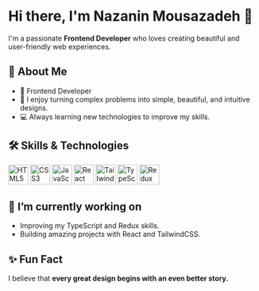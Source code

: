 # Hi there, I'm Nazanin Mousazadeh 👋

I'm a passionate **Frontend Developer** who loves creating beautiful and user-friendly web experiences.

## 🚀 About Me
- 🎯 Frontend Developer
- 🎨 I enjoy turning complex problems into simple, beautiful, and intuitive designs.
- 💻 Always learning new technologies to improve my skills.

## 🛠️ Skills & Technologies
<div align="left">
  <img src="https://cdn.jsdelivr.net/gh/devicons/devicon/icons/html5/html5-original.svg" alt="HTML5" width="40" height="40"/> 
  <img src="https://cdn.jsdelivr.net/gh/devicons/devicon/icons/css3/css3-original.svg" alt="CSS3" width="40" height="40"/>
  <img src="https://cdn.jsdelivr.net/gh/devicons/devicon/icons/javascript/javascript-original.svg" alt="JavaScript" width="40" height="40"/>
  <img src="https://cdn.jsdelivr.net/gh/devicons/devicon/icons/react/react-original.svg" alt="React" width="40" height="40"/>
  <img src="https://cdn.jsdelivr.net/gh/devicons/devicon/icons/tailwindcss/tailwindcss-plain.svg" alt="TailwindCSS" width="40" height="40"/>
  <img src="https://cdn.jsdelivr.net/gh/devicons/devicon/icons/typescript/typescript-original.svg" alt="TypeScript" width="40" height="40"/>
  <img src="https://cdn.jsdelivr.net/gh/devicons/devicon/icons/redux/redux-original.svg" alt="Redux" width="40" height="40"/>
</div>

## 🌱 I’m currently working on
- Improving my TypeScript and Redux skills.
- Building amazing projects with React and TailwindCSS.

## ✨ Fun Fact
I believe that **every great design begins with an even better story.**
